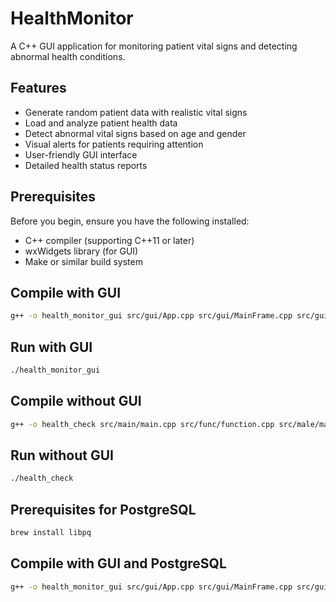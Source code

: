 # HealthMonitor

A C++ GUI application for monitoring patient vital signs and detecting abnormal health conditions.

## Features

- Generate random patient data with realistic vital signs
- Load and analyze patient health data
- Detect abnormal vital signs based on age and gender
- Visual alerts for patients requiring attention
- User-friendly GUI interface
- Detailed health status reports

## Prerequisites

Before you begin, ensure you have the following installed:

- C++ compiler (supporting C++11 or later)
- wxWidgets library (for GUI)
- Make or similar build system

## Compile with GUI

```bash
g++ -o health_monitor_gui src/gui/App.cpp src/gui/MainFrame.cpp src/gui/CustomDialog.cpp src/func/function.cpp src/male/male.cpp src/female/female.cpp src/child/child.cpp data/data.cpp `wx-config --cxxflags --libs` -std=c++11
```

## Run with GUI

```bash
./health_monitor_gui
```

## Compile without GUI

```bash
g++ -o health_check src/main/main.cpp src/func/function.cpp src/male/male.cpp src/female/female.cpp src/child/child.cpp -std=c++11
```

## Run without GUI

```bash
./health_check
```

## Prerequisites for PostgreSQL

```bash
brew install libpq
```

## Compile with GUI and PostgreSQL

```bash
g++ -o health_monitor_gui src/gui/App.cpp src/gui/MainFrame.cpp src/gui/PatientDetailsDialog.cpp src/func/function.cpp src/male/male.cpp src/female/female.cpp src/child/child.cpp src/database/DatabaseConnection.cpp data/data.cpp `wx-config --cxxflags --libs` -I/opt/homebrew/opt/libpq/include -L/opt/homebrew/opt/libpq/lib -lpq -std=c++11
```

